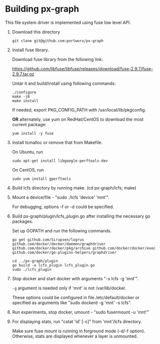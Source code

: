 # Building px-graph

This file system driver is implemented using fuse low level API.

1. Download this directory

    ```
    git clone git@github.com:portworx/px-graph
    ```

2. Install fuse library.

    Download fuse library from the following link:

    https://github.com/libfuse/libfuse/releases/download/fuse-2.9.7/fuse-2.9.7.tar.gz

    Untar it and build/install using following commands:

    ```
    ./configure
    make -j8
    make install
    ```

    If needed, export PKG_CONFIG_PATH with /usr/local/lib/pkgconfig.

    **OR** alternately, use yum on RedHat/CentOS to download the most current package:

    ```
    yum install -y fuse
    ```

3. Install tcmalloc or remove that from Makefile.

    On Ubuntu, run 

    ```
    sudo apt-get install libgoogle-perftools-dev
    ```

    On CentOS, run

    ```
    sudo yum install gperftools
    ```

4. Build lcfs directory by running make. (cd px-graph/lcfs; make)

5. Mount a device/file - "sudo ./lcfs 'device' 'mnt'".

    For debugging, options -f or -d could be specified.

6. Build px-graph/plugin/lcfs_plugin.go after installing the necessary go packages.

    Set up GOPATH and run the following commands.

    ```
    go get github.com/Sirupsen/logrus github.com/docker/docker/daemon/graphdriver github.com/docker/docker/pkg/archive github.com/docker/docker/exec github.com/docker/go-plugins-helpers/graphdriver

    cd ../px-graph/plugin
    go build -o lcfs_plugin lcfs_plugin.go
    sudo ./lcfs_plugin
    ```

7.  Stop docker and start docker with arguments "-s lcfs -g 'mnt'".

    `-g` argument is needed only if 'mnt' is not /var/lib/docker.

    These options could be configured in file /etc/default/docker or specified as arguments like "sudo dockerd -g 'mnt' -s lcfs".

8.  Run experiments, stop docker, umount - "sudo fusermount -u 'mnt'"

9.  For displaying stats, run "cstat 'id' [-c]" from 'mnt'/lcfs directory.

    Make sure fuse mount is running in forground mode (-d/-f option). Otherwise, stats are displayed whenever a layer is unmounted.
